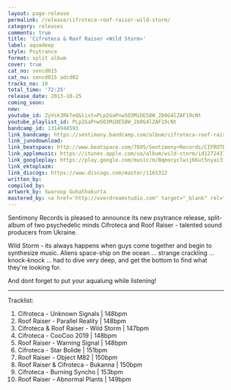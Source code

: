 ```yaml
---
layout: page-release
permalink: /release/cifroteca-roof-raiser-wild-storm/
category: releases
comments: true
title: 'Cifroteca & Roof Raiser «Wild Storm»'
label: aquadeep
style: Psytrance
format: split album
cover: true
cat_no: sencd015
cat_nu: sencd015 adcd02
tracks_no: 10
total_time: '72:25'
release_date: 2013-10-25
coming_soon: 
new: 
youtube_id: ZyVsk3RkTeQ&list=PLp2GaPnw5O3MiDE58W_2b0G4lZAF19cNt
youtube_playlist_id: PLp2GaPnw5O3MiDE58W_2b0G4lZAF19cNt
bandcamp_id: 1314944593
link_bandcamp: https://sentimony.bandcamp.com/album/cifroteca-roof-raiser-wild-storm
link_junodownload: 
link_beatspace: http://www.beatspace.com/7695/Sentimony+Records/CIFROTECA+and+ROOF+RAISER/Wild+Storm/detail.aspx
link_applemusic: https://itunes.apple.com/ua/album/wild-storm/id1272437308?l=uk
link_googleplay: https://play.google.com/music/m/Bqmocyclwij66ut5nyai3fckm3a?t=Cifroteca_Roof_Raiser_Wild_Storm
link_ektoplazm: 
link_discogs: https://www.discogs.com/master/1165312
written_by: 
compiled_by: 
artwork_by: Swaroop Guhathakurta
mastered_by: <a href='http://overdreamstudio.com" target="_blank" rel="noopener'>Makus @ Overdream Studio</a>
---
```


Sentimony Records is pleased to announce its new psytrance release, split-album of two psychedelic minds Cifroteca and Roof Raiser - talented sound producers from Ukraine.

Wild Storm - its always happens when guys come together and begin to synthesize music. Aliens space-ship on the ocean ... strange crackling ... knock-knock ... had to dive very deep, and get the bottom to find what they're looking for.

And dont forget to put your aqualung while listening!

---
Tracklist:

01. Cifroteca - Unknown Signals \| 148bpm
02. Roof Raiser - Parallel Reality \| 148bpm
03. Cifroteca & Roof Raiser - Wild Storm \| 147bpm
04. Cifroteca - CooCoo 2019 \| 148bpm
05. Roof Raiser - Warning Signal \| 148bpm
06. Cifroteca - Star Bolide \| 151bpm
07. Roof Raiser - Object M82 \| 150bpm
08. Roof Raiser & Cifroteca - Bukanna \| 150bpm
09. Cifroteca - Burning Syncho \| 153bpm
10. Roof Raiser - Abnormal Plants \| 149bpm
